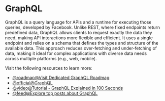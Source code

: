 # GraphQL

GraphQL is a query language for APIs and a runtime for executing those queries, developed by Facebook. Unlike REST, where fixed endpoints return predefined data, GraphQL allows clients to request exactly the data they need, making API interactions more flexible and efficient. It uses a single endpoint and relies on a schema that defines the types and structure of the available data. This approach reduces over-fetching and under-fetching of data, making it ideal for complex applications with diverse data needs across multiple platforms (e.g., web, mobile).

Visit the following resources to learn more:

- [@roadmap@Visit Dedicated GraphQL Roadmap](https://roadmap.sh/graphql)
- [@official@GraphQL](https://graphql.org/)
- [@video@Tutorial - GraphQL Explained in 100 Seconds](https://www.youtube.com/watch?v=eIQh02xuVw4)
- [@feed@Explore top posts about GraphQL](https://app.daily.dev/tags/graphql?ref=roadmapsh)
